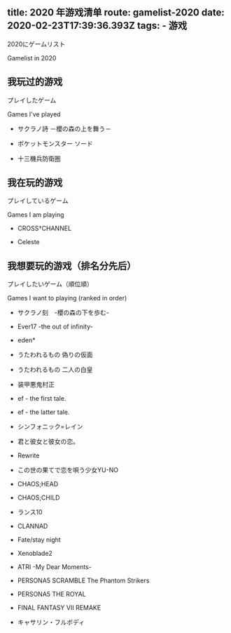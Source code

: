 title: 2020 年游戏清单
route: gamelist-2020
date: 2020-02-23T17:39:36.393Z
tags: 
    - 游戏
--------------------------
2020にゲームリスト

Gamelist in 2020

## 我玩过的游戏

プレイしたゲーム

Games I've played

* サクラノ詩 －櫻の森の上を舞う－

* ポケットモンスター ソード

* 十三機兵防衛圏

## 我在玩的游戏

プレイしているゲーム

Games I am playing

* CROSS†CHANNEL

* Celeste

## 我想要玩的游戏（排名分先后）

プレイしたいゲーム（順位順）

Games I want to playing (ranked in order)

* サクラノ刻　-櫻の森の下を歩む-

* Ever17 -the out of infinity-

* eden*

* うたわれるもの 偽りの仮面

* うたわれるもの 二人の白皇

* 装甲悪鬼村正

* ef - the first tale.

* ef - the latter tale.

* シンフォニック=レイン

* 君と彼女と彼女の恋。

* Rewrite

* この世の果てで恋を唄う少女YU-NO

* CHAOS;HEAD

* CHAOS;CHILD

* ランス10

* CLANNAD

* Fate/stay night

* Xenoblade2

* ATRI -My Dear Moments-

* PERSONA5 SCRAMBLE The Phantom Strikers

* PERSONA5 THE ROYAL

* FINAL FANTASY VII REMAKE

* キャサリン・フルボディ
